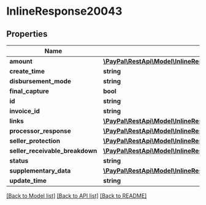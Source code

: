 # InlineResponse20043

## Properties
Name | Type | Description | Notes
------------ | ------------- | ------------- | -------------
**amount** | [**\PayPal\RestApi\Model\InlineResponse20110Amount**](InlineResponse20110Amount.md) |  | [optional] 
**create_time** | **string** |  | [optional] 
**disbursement_mode** | **string** |  | [optional] 
**final_capture** | **bool** |  | [optional] 
**id** | **string** |  | [optional] 
**invoice_id** | **string** |  | [optional] 
**links** | [**\PayPal\RestApi\Model\InlineResponse20043Links[]**](InlineResponse20043Links.md) |  | [optional] 
**processor_response** | [**\PayPal\RestApi\Model\InlineResponse20018ResourceProcessorResponse**](InlineResponse20018ResourceProcessorResponse.md) |  | [optional] 
**seller_protection** | [**\PayPal\RestApi\Model\InlineResponse20018ResourceSellerProtection**](InlineResponse20018ResourceSellerProtection.md) |  | [optional] 
**seller_receivable_breakdown** | [**\PayPal\RestApi\Model\InlineResponse20043SellerReceivableBreakdown**](InlineResponse20043SellerReceivableBreakdown.md) |  | [optional] 
**status** | **string** |  | [optional] 
**supplementary_data** | [**\PayPal\RestApi\Model\InlineResponse20043SupplementaryData**](InlineResponse20043SupplementaryData.md) |  | [optional] 
**update_time** | **string** |  | [optional] 

[[Back to Model list]](../README.md#documentation-for-models) [[Back to API list]](../README.md#documentation-for-api-endpoints) [[Back to README]](../README.md)


